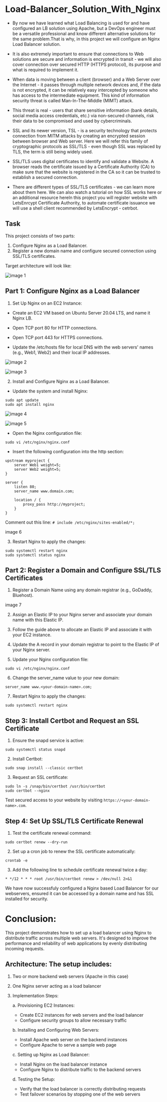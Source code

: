 # Load-Balancer_Solution_With_Nginx

* By now we have learned what Load Balancing is used for and have configured an LB solution using Apache, but a DevOps engineer must be a versatile professional and know different alternative solutions for the same problem.That is why, in this project we will configure an Nginx Load Balancer solution.

* It is also extremely important to ensure that connections to Web solutions are secure and information is encrypted in transit - we will also cover connection over secured HTTP (HTTPS protocol), its purpose and what is required to implement it.

* When data is moving between a client (browser) and a Web Server over the Internet - it passes through multiple network devices and, if the data is not encrypted, it can be relatively easy intercepted by someone who has 
access to the intermediate equipment. This kind of information security threat is called Man-In-The-Middle (MIMT) attack.

* This threat is real - users that share sensitive information (bank details, social media access credentials, etc.) via non-secured channels, risk their data to be compromised and used by cybercriminals.

* SSL and its newer version, TSL - is a security technology that protects connection from MITM attacks by creating an encrypted session between browser and Web server. Here we will refer this family of cryptographic protocols as SSL/TLS - even though SSL was replaced by TLS, the term is still being widely used.

* SSL/TLS uses digital certificates to identify and validate a Website. A browser reads the certificate issued by a Certificate Authority (CA) to make sure that the website is registered in the CA so it can be trusted to establish a secured connection.

* There are different types of SSL/TLS certificates - we can learn more about them here. We can also watch a tutorial on how SSL works here or an additional resource hereIn this project you will register website with LetsEnrcypt Certificate Authority, to automate certificate issuance we will use a shell client recommended by LetsEncrypt - cetrbot.


## Task

This project consists of two parts:
1. Configure Nginx as a Load Balancer.
2. Register a new domain name and configure secured connection using SSL/TLS certificates.

Target architecture will look like:

![image 1]()


## Part 1: Configure Nginx as a Load Balancer

1. Set Up Nginx on an EC2 Instance:

* Create an EC2 VM based on Ubuntu Server 20.04 LTS, and name it Nginx LB.

* Open TCP port 80 for HTTP connections.

* Open TCP port 443 for HTTPS connections.

* Update the /etc/hosts file for local DNS with the web servers' names (e.g., Web1, Web2) and their local IP addresses.

![image 2]()

![image 3]()


2. Install and Configure Nginx as a Load Balancer.

* Update the system and install Nginx:
```
sudo apt update
sudo apt install nginx
```
![image 4]()

![image 5]()


* Open the Nginx configuration file:

```
sudo vi /etc/nginx/nginx.conf
```

* Insert the following configuration into the http section:

```
upstream myproject {
    server Web1 weight=5;
    server Web2 weight=5;
}

server {
    listen 80;
    server_name www.domain.com;

    location / {
        proxy_pass http://myproject;
    }
}
```
Comment out this line: ```# include /etc/nginx/sites-enabled/*;```

image 6

3. Restart Nginx to apply the changes:

```
sudo systemctl restart nginx
sudo systemctl status nginx
```


## Part 2: Register a Domain and Configure SSL/TLS Certificates

1. Register a Domain Name using any domain registrar (e.g., GoDaddy, Bluehost).

image 7

2. Assign an Elastic IP to your Nginx server and associate your domain name with this Elastic IP.

3. Follow the guide above to allocate an Elastic IP and associate it with your EC2 instance.

4. Update the A record in your domain registrar to point to the Elastic IP of your Nginx server.

5. Update your Nginx configuration file:

```
sudo vi /etc/nginx/nginx.conf 
```

6. Change the server_name value to your new domain:

```
server_name www.<your-domain-name>.com;
```

7. Restart Nginx to apply the changes:

```
sudo systemctl restart nginx
```


## Step 3: Install Certbot and Request an SSL Certificate

1. Ensure the snapd service is active:
```
sudo systemctl status snapd
```
2. Install Certbot:
```
sudo snap install --classic certbot
```

3. Request an SSL certificate:

```
sudo ln -s /snap/bin/certbot /usr/bin/certbot
sudo certbot --nginx
```

Test secured access to your website by visiting `https://<your-domain-name>.com`.

## Step 4: Set Up SSL/TLS Certificate Renewal

1. Test the certificate renewal command:
```
sudo certbot renew --dry-run
```

2. Set up a cron job to renew the SSL certificate automatically:
```
crontab -e
```

3. Add the following line to schedule certificate renewal twice a day:

```
* */12 * * * root /usr/bin/certbot renew > /dev/null 2>&1
```

We have now successfuly configured a Nginx based Load Balancer for our webservers, ensured it can be accessed by a domain name and has SSL installed for security.

# Conclusion:

This project demonstrates how to set up a load balancer using Nginx to distribute traffic across multiple web servers. It's designed to improve the performance and reliability of web applications by evenly distributing incoming requests.

## Architecture: The setup includes:
1. Two or more backend web servers (Apache in this case)

2. One Nginx server acting as a load balancer

3. Implementation Steps:

   a. Provisioning EC2 Instances:
   * Create EC2 instances for web servers and the load balancer
   * Configure security groups to allow necessary traffic
 
   b. Installing and Configuring Web Servers:
   * Install Apache web server on the backend instances
   * Configure Apache to serve a sample web page

   c. Setting up Nginx as Load Balancer:
   * Install Nginx on the load balancer instance
   * Configure Nginx to distribute traffic to the backend servers

   d. Testing the Setup:
   * Verify that the load balancer is correctly distributing requests
   * Test failover scenarios by stopping one of the web servers






































